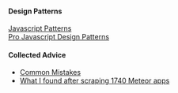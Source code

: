 

#### Design Patterns
[Javascript Patterns](http://jscriptpatterns.blogspot.com/2013/01/javascript-interfaces.html?view=classic)  
[Pro Javascript Design Patterns](http://www.amazon.com/JavaScript-Design-Patterns-Recipes-Problem-Solution/dp/159059908X)  

#### Collected Advice
- [Common Mistakes](https://dweldon.silvrback.com/common-mistakes)  
- [What I found after scraping 1740 Meteor apps](https://medium.com/@acemtp/what-ive-found-after-scraping-1740-meteor-apps-99a20ac6d252)
